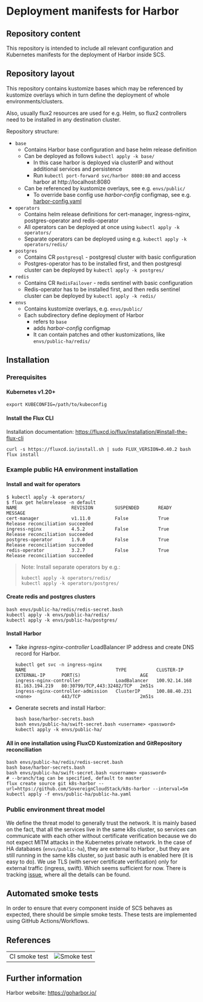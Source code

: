 # Deployment manifests for Harbor

## Repository content

This repository is intended to include all relevant configuration
and Kubernetes manifests for the deployment of Harbor inside SCS.

## Repository layout

This repository contains kustomize bases which may be referenced by
kustomize overlays which in turn define the deployment of whole
environments/clusters.

Also, usually flux2 resources are used for e.g. Helm, so flux2 controllers need to be installed in any destination cluster.

Repository structure:
- `base`
  - Contains Harbor base configuration and base helm release definition
  - Can be deployed as follows `kubectl apply -k base/`
    - In this case harbor is deployed via clusterIP and without additional services and persistence
    - Run `kubectl port-forward svc/harbor 8080:80` and access harbor at http://localhost:8080
  - Can be referenced by kustomize overlays, see e.g. `envs/public/`
    - To override base config use *harbor-config* configmap, see e.g. [harbor-config.yaml](envs/ci-testing/harbor-config.yaml)
- `operators`
  - Contains helm release definitions for cert-manager, ingress-nginx, postgres-operator and redis-operator
  - All operators can be deployed at once using `kubectl apply -k operators/`
  - Separate operators can be deployed using e.g. `kubectl apply -k operators/redis/`
- `postgres`
  - Contains CR `postgresql` - postgresql cluster with basic configuration
  - Postgres-operator has to be installed first, and then postgresql cluster can be deployed by `kubectl apply -k postgres/`
- `redis`
  - Contains CR `RedisFailover` - redis sentinel with basic configuration
  - Redis-operator has to be installed first, and then redis sentinel cluster can be deployed by `kubectl apply -k redis/`
- `envs`
  - Contains kustomize overlays, e.g. `envs/public/`
  - Each subdirectory define deployment of Harbor
    - refers to `base`
    - adds *harbor-config* configmap
    - It can contain patches and other kustomizations, like `envs/public-ha/redis/`

## Installation

### Prerequisites

#### Kubernetes v1.20+
```
export KUBECONFIG=/path/to/kubeconfig
```

#### Install the Flux CLI

Installation documentation: https://fluxcd.io/flux/installation/#install-the-flux-cli

```
curl -s https://fluxcd.io/install.sh | sudo FLUX_VERSION=0.40.2 bash
flux install
```

### Example public HA environment installation

#### Install and wait for operators
```
$ kubectl apply -k operators/
$ flux get helmrelease -n default
NAME                    REVISION        SUSPENDED       READY   MESSAGE
cert-manager            v1.11.0         False           True    Release reconciliation succeeded
ingress-nginx           4.5.2           False           True    Release reconciliation succeeded
postgres-operator       1.9.0           False           True    Release reconciliation succeeded
redis-operator          3.2.7           False           True    Release reconciliation succeeded
```

> Note: Install separate operators by e.g.:
> ```
> kubectl apply -k operators/redis/
> kubectl apply -k operators/postgres/
> ```

#### Create redis and postgres clusters
```
bash envs/public-ha/redis/redis-secret.bash
kubectl apply -k envs/public-ha/redis/
kubectl apply -k envs/public-ha/postgres/
```

#### Install Harbor

- Take *ingress-nginx-controller* LoadBalancer IP address and create DNS record for Harbor.
  ```
  kubectl get svc -n ingress-nginx
  NAME                                 TYPE           CLUSTER-IP      EXTERNAL-IP      PORT(S)                      AGE
  ingress-nginx-controller             LoadBalancer   100.92.14.168   81.163.194.219   80:30799/TCP,443:32482/TCP   2m51s
  ingress-nginx-controller-admission   ClusterIP      100.88.40.231   <none>           443/TCP                      2m51s
  ```

- Generate secrets and install Harbor:
  ```
  bash base/harbor-secrets.bash
  bash envs/public-ha/swift-secret.bash <username> <password>
  kubectl apply -k envs/public-ha/
  ```

#### All in one installation using FluxCD Kustomization and GitRepository reconciliation

```
bash envs/public-ha/redis/redis-secret.bash
bash base/harbor-secrets.bash
bash envs/public-ha/swift-secret.bash <username> <password>
# --branch/tag can be specified, default to master
flux create source git k8s-harbor --url=https://github.com/SovereignCloudStack/k8s-harbor --interval=5m
kubectl apply -f envs/public-ha/public-ha.yaml
```

### Public environment threat model

We define the threat model to generally trust the network. It is mainly based on the fact, that all the services live
in the same k8s cluster, so services can communicate with each other without certificate verification because
we do not expect MITM attacks in the Kubernetes private network. In the case of HA databases (`envs/public-ha`), they are external to Harbor
, but they are still running in the same k8s cluster, so just basic auth is enabled here (it is easy to do).
We use TLS (with server certificate verification) only for external traffic (ingress, swift). Which seems sufficient
for now. There is tracking [issue](https://github.com/SovereignCloudStack/k8s-harbor/issues/27), where all the details can be found.

## Automated smoke tests

In order to ensure that every component inside of SCS behaves as
expected, there should be simple smoke tests.
These tests are implemented using GitHub Actions/Workflows.

## References

|               |                                                                                         |
|---------------|-----------------------------------------------------------------------------------------|
| CI smoke test | ![Smoke test](https://github.com/SovereignCloudStack/k8s-harbor/workflows/CI/badge.svg) |

## Further information

Harbor website: https://goharbor.io/
